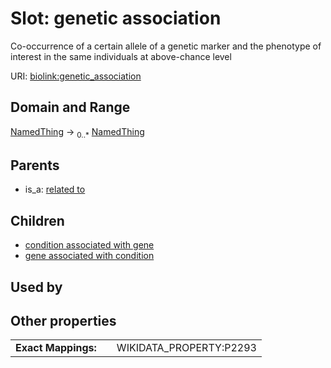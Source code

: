 
# Slot: genetic association


Co-occurrence of a certain allele of a genetic marker and the phenotype of interest in the same individuals at above-chance level

URI: [biolink:genetic_association](https://w3id.org/biolink/vocab/genetic_association)


## Domain and Range

[NamedThing](NamedThing.md) &#8594;  <sub>0..\*</sub> [NamedThing](NamedThing.md)

## Parents

 *  is_a: [related to](related_to.md)

## Children

 *  [condition associated with gene](condition_associated_with_gene.md)
 *  [gene associated with condition](gene_associated_with_condition.md)

## Used by


## Other properties

|  |  |  |
| --- | --- | --- |
| **Exact Mappings:** | | WIKIDATA_PROPERTY:P2293 |

